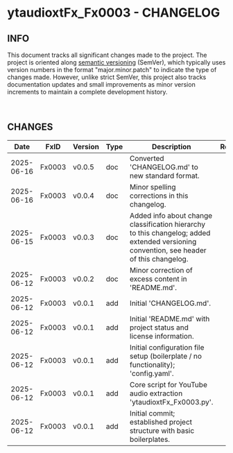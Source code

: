 # ytaudioxtFx_Fx0003 - CHANGELOG

## INFO

This document tracks all significant changes made to the project. The project is oriented along [semantic versioning](https://semver.org/spec/v2.0.0.html) (SemVer), which typically uses version numbers in the format "major.minor.patch" to indicate the type of changes made. However, unlike strict SemVer, this project also tracks documentation updates and small improvements as minor version increments to maintain a complete development history.

<br>

## CHANGES

| Date | FxID | Version | Type | Description | Remarks | Stage |
|------|------|---------|------|-------------|---------|-------|
| 2025-06-16 | Fx0003 | v0.0.5 | doc | Converted 'CHANGELOG.md' to new standard format. | | PROTOTYPING |
| 2025-06-16 | Fx0003 | v0.0.4 | doc | Minor spelling corrections in this changelog. | | PROTOTYPING |
| 2025-06-15 | Fx0003 | v0.0.3 | doc | Added info about change classification hierarchy to this changelog; added extended versioning convention, see header of this changelog. | | PROTOTYPING |
| 2025-06-12 | Fx0003 | v0.0.2 | doc | Minor correction of excess content in 'README.md'. | | PROTOTYPING |
| 2025-06-12 | Fx0003 | v0.0.1 | add | Initial 'CHANGELOG.md'. | | FOUNDATION |
| 2025-06-12 | Fx0003 | v0.0.1 | add | Initial 'README.md' with project status and license information. | | FOUNDATION |
| 2025-06-12 | Fx0003 | v0.0.1 | add | Initial configuration file setup (boilerplate / no functionality); 'config.yaml'. | | FOUNDATION |
| 2025-06-12 | Fx0003 | v0.0.1 | add | Core script for YouTube audio extraction 'ytaudioxtFx_Fx0003.py'. | | FOUNDATION |
| 2025-06-12 | Fx0003 | v0.0.1 | add | Initial commit; established project structure with basic boilerplates. | | FOUNDATION |